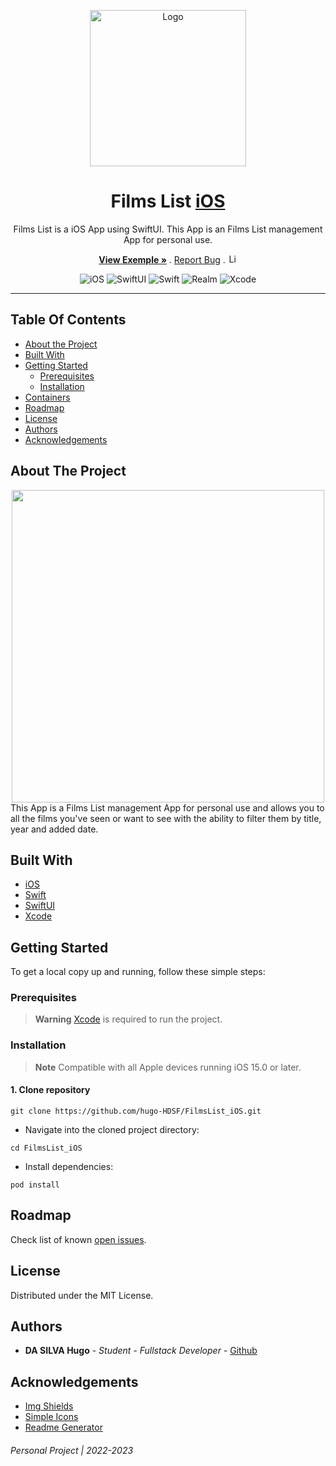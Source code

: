 <p align="center">
    <a>
        <img src="src/public/logo.svg" alt="Logo" width="250" >
    </a>
</p>

<h1 align="center">Films List <a href="https://developer.apple.com/ios/">iOS</a></h1>

<p align="center">

</p>

<p align="center">
  <p align="center">
      Films List is a iOS App using SwiftUI. This App is an Films List management App for personal use.
</p> 
    <p align="center">
        <a href="https://github.com/hugo-HDSF/FilmsList_iOS/assets/videos/blob/master/exemple.gif"><strong>View Exemple »</strong></a>
        .
        <a href="https://github.com/hugo-HDSF/FilmsList_iOS/issues">Report Bug</a>
        .
        <img src="https://img.shields.io/github/license/ucan-lab/docker-laravel" alt="License" height="15">
    </p>
</p>

<div align="center">

![iOS](https://img.shields.io/badge/-iOS_15.0-000000?logo=apple&logoColor=white)
![SwiftUI](https://img.shields.io/badge/-SwiftUI_3.0-FA7343?logo=swift&logoColor=white)
![Swift](https://img.shields.io/badge/-Swift_5.5-FA7343?logo=swift&logoColor=white)
![Realm](https://img.shields.io/badge/-Realm_10.11-39477F?logo=realm&logoColor=white)
![Xcode](https://img.shields.io/badge/-Xcode_13.0-1575F9?logo=xcode&logoColor=white)

</div>


-----

## Table Of Contents

* [About the Project](#about-the-project)
* [Built With](#built-with)
* [Getting Started](#getting-started)
    * [Prerequisites](#prerequisites)
    * [Installation](#installation)
* [Containers](#containers)
* [Roadmap](#roadmap)
* [License](#license)
* [Authors](#authors)
* [Acknowledgements](#acknowledgements)

## About The Project
<div align="center">
  <img src="https://github.com/hugo-HDSF/FilmsList_iOS/blob/main/assets/videos/exemple.gif" height="500">
</div>
This App is a Films List management App for personal use and allows you to all the films you've seen or want to see with the ability to filter them by title, year and added date.

## Built With

* [iOS](https://developer.apple.com/ios/)
* [Swift](https://developer.apple.com/swift/)
* [SwiftUI](https://developer.apple.com/xcode/swiftui/)
* [Xcode](https://developer.apple.com/xcode/)


## Getting Started

To get a local copy up and running, follow these simple steps:

### Prerequisites

> **Warning** [Xcode](https://developer.apple.com/xcode/) is required to run the project.

### Installation

> **Note** Compatible with all Apple devices running iOS 15.0 or later.

#### 1. Clone repository

```Shell
git clone https://github.com/hugo-HDSF/FilmsList_iOS.git
```

- Navigate into the cloned project directory:

```Shell
cd FilmsList_iOS
```

- Install dependencies:

```Shell
pod install
```

## Roadmap

Check list of known [open issues](https://github.com/hugo-HDSF/FilmsList_iOS/issues).

## License

Distributed under the MIT License.

## Authors

* **DA SILVA Hugo** - *Student - Fullstack Developer* - [Github](https://github.com/hugo-HDSF/)

## Acknowledgements

* [Img Shields](https://shields.io/)
* [Simple Icons](https://simpleicons.org/)
* [Readme Generator](https://readme.shaankhan.dev/)

###### _Personal Project | 2022-2023_
